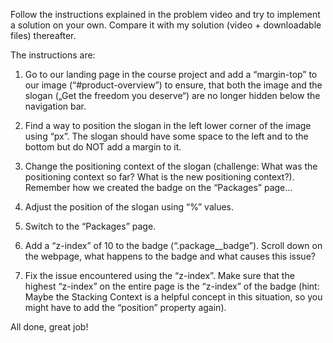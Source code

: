 Follow the instructions explained in the problem video and try to implement a solution on your own. Compare it with my solution (video + downloadable files) thereafter.

The instructions are:

1. Go to our landing page in the course project and add a “margin-top” to our image (“#product-overview”) to ensure, that both the image and the slogan („Get the freedom you deserve“) are no longer hidden below the navigation bar.
2. Find a way to position the slogan in the left lower corner of the image using “px”. The slogan should have some space to the left and to the bottom but do NOT add a margin to it.
3. Change the positioning context of the slogan (challenge: What was the positioning context so far? What is the new positioning context?). Remember how we created the badge on the “Packages” page…
4. Adjust the position of the slogan using “%” values.
5. Switch to the “Packages” page.
6. Add a “z-index” of 10 to the badge (“.package\_\_badge”). Scroll down on the webpage, what happens to the badge and what causes this issue?

7. Fix the issue encountered using the “z-index”. Make sure that the highest “z-index” on the entire page is the “z-index” of the badge (hint: Maybe the Stacking Context is a helpful concept in this situation, so you might have to add the “position” property again).

All done, great job!
